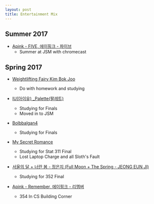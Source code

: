 ```yaml
---
layout: post
title: Entertainment Mix
---
```


## Summer 2017

- [Apink - FIVE, 에이핑크 - 파이브](https://www.youtube.com/watch?v=VWxhicWSzBY)
	- Summer at JSM with chromecast

## Spring 2017

- [Weightlifting Fairy Kim Bok Joo](https://www.viki.com/videos/1113819v-weightlifting-fairy-kim-bok-joo-episode-12)
	- Do with homework and studying

- [IU(아이유) _Palette(팔레트)](https://www.youtube.com/watch?v=b4tIl9b6Rno)
	- Studying for Finals
	- Moved in to JSM

- [Bolbbalgan4](https://www.youtube.com/watch?v=Rv_DBocf_LU)
	- Studying for Finals
- [My Secret Romance](https://www.facebook.com/DramaFever/videos/10154486850586961/?autoplay_reason=all_page_organic_allowed&video_container_type=0&video_creator_product_type=0&app_id=138104159699759&live_video_guests=0)
	- Studying for Stat 311 Final
	- Lost Laptop Charge and all Sloth's Fault
- [서울의 달 + 너란 봄 - 정은지 (Full Moon + The Spring - JEONG EUN JI)](https://www.youtube.com/watch?v=i7WFsXR56D0)
	- Studying for 352 Final

- [Apink - Remember, 에이핑크 - 리멤버](https://www.youtube.com/watch?v=NK-_tEtGJBU)
	- 354 In CS Building Corner



